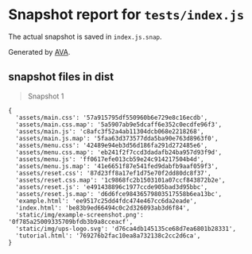 # Snapshot report for `tests/index.js`

The actual snapshot is saved in `index.js.snap`.

Generated by [AVA](https://ava.li).

## snapshot files in dist

> Snapshot 1

    {
      'assets/main.css': '57a915795df550960b6e729e8c16ecdb',
      'assets/main.css.map': '5a5907ab9e5dcaff6e352c0ecdfe96f3',
      'assets/main.js': 'c8afc3f52a4ab11304dcb068e2218268',
      'assets/main.js.map': '5faa63d373577dda5ba90e763d8963f0',
      'assets/menu.css': '42489e94eb3d56d186fa291d272485e6',
      'assets/menu.css.map': 'eb241f2f7ccd3dadafb24ba957d93f9d',
      'assets/menu.js': 'ff0617efe013cb59e24c914217504b4d',
      'assets/menu.js.map': '41e6651f87e541fed9dabfb9aaf059f3',
      'assets/reset.css': '87d23ff8a17ef1d75e70f2dd80dc8f37',
      'assets/reset.css.map': '1c9868fc2b1503101a07ccf843872b2e',
      'assets/reset.js': 'e491438896c1977ccde905bad3d95bbc',
      'assets/reset.js.map': 'd6d6fce98436579803517558b6ea13bc',
      'example.html': 'ee9517c25dd4fdc474e467cc6da2eade',
      'index.html': 'be83b9ed66494c0c2d326093ab3d6f84',
      'static/img/example-screenshot.png': '0f785a25009335709bfdb3b9a8cceacf',
      'static/img/ups-logo.svg': 'd76ca4db145135ce68d7ea6801b28331',
      'tutorial.html': '769276b2fac10ea8a732138c2cc2d6ca',
    }
